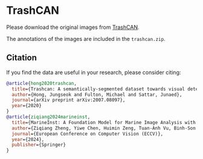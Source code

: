 # TrashCAN

Please download the original images from [TrashCAN](https://conservancy.umn.edu/items/6dd6a960-c44a-4510-a679-efb8c82ebfb7).

The annotations of the images are included in the `trashcan.zip`.

## Citation

If you find the data are useful in your research, please consider citing:

```bibtex
@article{hong2020trashcan,
  title={Trashcan: A semantically-segmented dataset towards visual detection of marine debris},
  author={Hong, Jungseok and Fulton, Michael and Sattar, Junaed},
  journal={arXiv preprint arXiv:2007.08097},
  year={2020}
}
@article{ziqiang2024marineinst,
  title={MarineInst: A Foundation Model for Marine Image Analysis with Instance Visual Description},
  author={Ziqiang Zheng, Yiwe Chen, Huimin Zeng, Tuan-Anh Vu, Binh-Son Hua, Sai-Kit Yeung},
  journal={European Conference on Computer Vision (ECCV)},
  year={2024},
  publisher={Springer}
}
```

